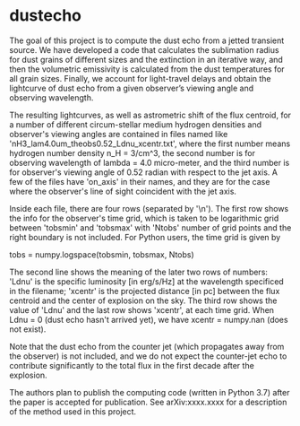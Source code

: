 # dustecho
The goal of this project is to compute the dust echo from a jetted transient source. We have developed a code that calculates the sublimation radius for dust grains of different sizes and the extinction in an iterative way, and then the volumetric emissivity is calculated from the dust temperatures for all grain sizes. Finally, we account for light-travel delays and obtain the lightcurve of dust echo from a given observer’s viewing angle and observing wavelength.

The resulting lightcurves, as well as astrometric shift of the flux centroid, for a number of different circum-stellar medium hydrogen densities and observer's viewing angles are contained in files named like 'nH3_lam4.0um_theobs0.52_Ldnu_xcentr.txt', where the first number means hydrogen number density n_H = 3/cm^3, the second number is for observing wavelength of lambda = 4.0 micro-meter, and the third number is for observer's viewing angle of 0.52 radian with respect to the jet axis. A few of the files have 'on_axis' in their names, and they are for the case where the observer's line of sight coincident with the jet axis.

Inside each file, there are four rows (separated by '\n'). The first row shows the info for the observer's time grid, which is taken to be logarithmic grid between 'tobsmin' and 'tobsmax' with 'Ntobs' number of grid points and the right boundary is not included. For Python users, the time grid is given by

tobs = numpy.logspace(tobsmin, tobsmax, Ntobs)

The second line shows the meaning of the later two rows of numbers: 'Ldnu' is the specific luminosity [in erg/s/Hz] at the wavelength specificed in the filename; 'xcentr' is the projected distance [in pc] between the flux centroid and the center of explosion on the sky. The third row shows the value of 'Ldnu' and the last row shows 'xcentr', at each time grid. When Ldnu = 0 (dust echo hasn't arrived yet), we have xcentr = numpy.nan (does not exist).

Note that the dust echo from the counter jet (which propagates away from the observer) is not included, and we do not expect the counter-jet echo to contribute significantly to the total flux in the first decade after the explosion.

The authors plan to publish the computing code (written in Python 3.7) after the paper is accepted for publication. See arXiv:xxxx.xxxx for a description of the method used in this project.
